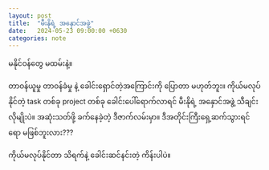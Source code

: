 ```yaml
---
layout: post
title:  "မီးနိုရဲ့ အနှောင်အဖွဲ့"
date:   2024-05-23 09:00:00 +0630
categories: note
---
```


မနိုင်ဝန်တွေ မထမ်းနဲ့။

တာဝန်ယူမှု တာဝန်ခံမှု နဲ့ ခေါင်းရှောင်တဲ့အကြောင်းကို ပြောတာ မဟုတ်ဘူး။
ကိုယ်မလုပ်နိုင်တဲ့ task တစ်ခု project တစ်ခု ခေါင်းပေါ်ရောက်လာရင် မီးနိုရဲ့ အနှောင်အဖွဲ့ သီချင်းလိုမျိုးပဲ။
အဆုံးသတ်ဖို့ ခက်နေခဲ့တဲ့ ဒီဇာက်လမ်းမှာ။
ဒီအတိုင်းကြီးရှေ့ဆက်သွားရင်ရော မဖြစ်ဘူးလား???

ကိုယ်မလုပ်နိုင်တာ
သိရက်နဲ့
ခေါင်းဆင်နင်းတဲ့ ကိန်းပါပဲ။